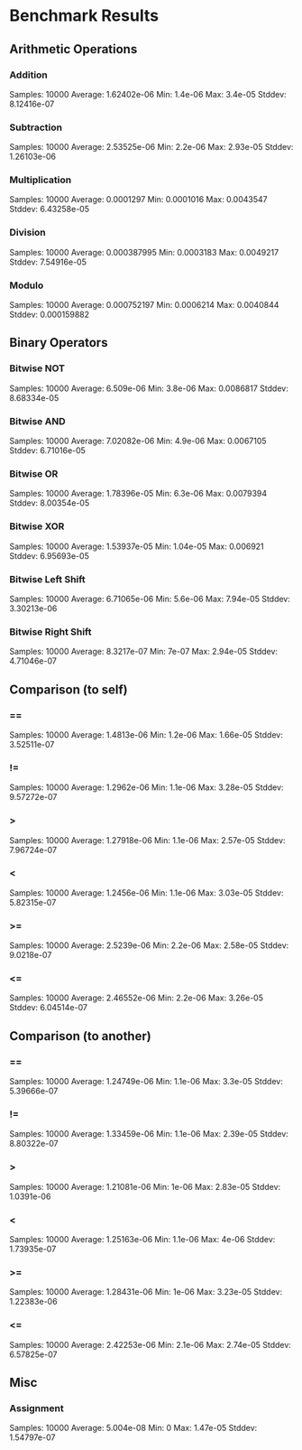 # Benchmark Results

## Arithmetic Operations

### Addition
Samples:        10000
Average:        1.62402e-06
Min:            1.4e-06
Max:            3.4e-05
Stddev:         8.12416e-07

### Subtraction
Samples:        10000
Average:        2.53525e-06
Min:            2.2e-06
Max:            2.93e-05
Stddev:         1.26103e-06

### Multiplication
Samples:        10000
Average:        0.0001297
Min:            0.0001016
Max:            0.0043547
Stddev:         6.43258e-05

### Division
Samples:        10000
Average:        0.000387995
Min:            0.0003183
Max:            0.0049217
Stddev:         7.54916e-05

### Modulo
Samples:        10000
Average:        0.000752197
Min:            0.0006214
Max:            0.0040844
Stddev:         0.000159882

## Binary Operators

### Bitwise NOT
Samples:        10000
Average:        6.509e-06
Min:            3.8e-06
Max:            0.0086817
Stddev:         8.68334e-05

### Bitwise AND
Samples:        10000
Average:        7.02082e-06
Min:            4.9e-06
Max:            0.0067105
Stddev:         6.71016e-05

### Bitwise OR
Samples:        10000
Average:        1.78396e-05
Min:            6.3e-06
Max:            0.0079394
Stddev:         8.00354e-05

### Bitwise XOR
Samples:        10000
Average:        1.53937e-05
Min:            1.04e-05
Max:            0.006921
Stddev:         6.95693e-05

### Bitwise Left Shift
Samples:        10000
Average:        6.71065e-06
Min:            5.6e-06
Max:            7.94e-05
Stddev:         3.30213e-06

### Bitwise Right Shift
Samples:        10000
Average:        8.3217e-07
Min:            7e-07
Max:            2.94e-05
Stddev:         4.71046e-07

## Comparison (to self)

### == 
Samples:        10000
Average:        1.4813e-06
Min:            1.2e-06
Max:            1.66e-05
Stddev:         3.52511e-07

### !=
Samples:        10000
Average:        1.2962e-06
Min:            1.1e-06
Max:            3.28e-05
Stddev:         9.57272e-07

### >
Samples:        10000
Average:        1.27918e-06
Min:            1.1e-06
Max:            2.57e-05
Stddev:         7.96724e-07

### <
Samples:        10000
Average:        1.2456e-06
Min:            1.1e-06
Max:            3.03e-05
Stddev:         5.82315e-07

### >=
Samples:        10000
Average:        2.5239e-06
Min:            2.2e-06
Max:            2.58e-05
Stddev:         9.0218e-07

### <=
Samples:        10000
Average:        2.46552e-06
Min:            2.2e-06
Max:            3.26e-05
Stddev:         6.04514e-07

## Comparison (to another)

### == 
Samples:        10000
Average:        1.24749e-06
Min:            1.1e-06
Max:            3.3e-05
Stddev:         5.39666e-07

### !=
Samples:        10000
Average:        1.33459e-06
Min:            1.1e-06
Max:            2.39e-05
Stddev:         8.80322e-07

### >
Samples:        10000
Average:        1.21081e-06
Min:            1e-06
Max:            2.83e-05
Stddev:         1.0391e-06

### <
Samples:        10000
Average:        1.25163e-06
Min:            1.1e-06
Max:            4e-06
Stddev:         1.73935e-07

### >=
Samples:        10000
Average:        1.28431e-06
Min:            1e-06
Max:            3.23e-05
Stddev:         1.22383e-06

### <=
Samples:        10000
Average:        2.42253e-06
Min:            2.1e-06
Max:            2.74e-05
Stddev:         6.57825e-07

## Misc

### Assignment
Samples:        10000
Average:        5.004e-08
Min:            0
Max:            1.47e-05
Stddev:         1.54797e-07